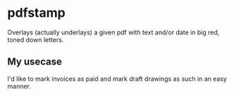 # pdfstamp
Overlays (actually underlays) a given pdf with text and/or date in big red, toned down letters.

## My usecase
I'd like to mark invoices as paid and mark draft drawings as such in an easy manner.

